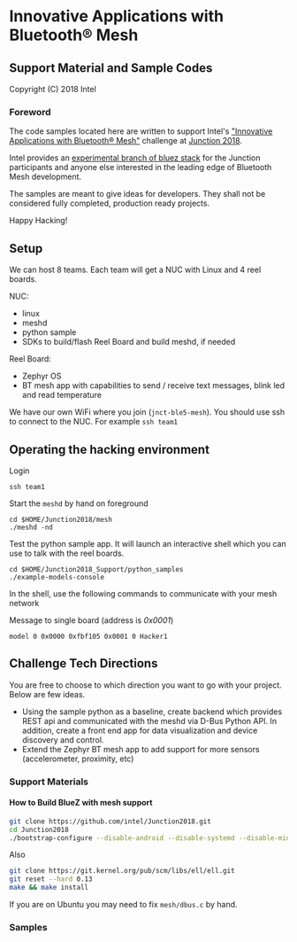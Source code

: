 # Innovative Applications with Bluetooth® Mesh

## Support Material and Sample Codes

Copyright (C) 2018 Intel

### Foreword

The code samples located here are written to support Intel's ["Innovative
Applications with Bluetooth® Mesh"](https://2018.hackjunction.com/challenges/applications-with-bluetooth-mesh)
challenge at [Junction 2018](https://2018.hackjunction.com/).

Intel provides an [experimental branch of bluez stack](https://github.com/intel/Junction2018/tree/master)
for the Junction participants and anyone else interested in the leading edge of
Bluetooth Mesh development.

The samples are meant to give ideas for developers. They shall not be considered
fully completed, production ready projects.

Happy Hacking!

## Setup

We can host 8 teams. Each team will get a NUC with Linux and 4 reel boards. 

NUC: 
- linux
- meshd
- python sample
- SDKs to build/flash Reel Board and build meshd, if needed

Reel Board: 
- Zephyr OS
- BT mesh app with capabilities to send / receive text messages, blink led and read temperature

We have our own WiFi where you join (`jnct-ble5-mesh`). You should use ssh to connect to the NUC. For example `ssh team1`

## Operating the hacking environment

Login
```
ssh team1
```

Start the `meshd` by hand on foreground
```
cd $HOME/Junction2018/mesh
./meshd -nd
```

Test the python sample app. It will launch an interactive shell which you can use to talk with the reel boards.

```
cd $HOME/Junction2018_Support/python_samples
./example-models-console
```

In the shell, use the following commands to communicate with your mesh network

Message to single board (address is *0x0001*)
```
model 0 0x0000 0xfbf105 0x0001 0 Hacker1
```


## Challenge Tech Directions

You are free to choose to which direction you want to go with your project. Below are few ideas.

- Using the sample python as a baseline, create backend which provides REST api and communicated with the meshd via D-Bus Python API. In addition, create a front end app for data visualization and device discovery and control.
- Extend the Zephyr BT mesh app to add support for more sensors (accelerometer, proximity, etc)


### Support Materials

#### How to Build BlueZ with mesh support

```bash
git clone https://github.com/intel/Junction2018.git
cd Junction2018
./bootstrap-configure --disable-android --disable-systemd --disable-midi --disable-obex --disable-avrcp --disable-cups --disable-network --disable-a2dp --disable-hid --disable-hog
```

Also 
```bash
git clone https://git.kernel.org/pub/scm/libs/ell/ell.git
git reset --hard 0.13
make && make install
```

If you are on Ubuntu you may need to fix `mesh/dbus.c` by hand.

### Samples



